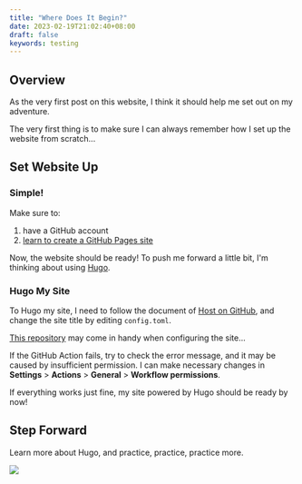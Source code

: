 ```yaml
---
title: "Where Does It Begin?"
date: 2023-02-19T21:02:40+08:00
draft: false
keywords: testing
---
```


## Overview

As the very first post on this website, I think it should help me set out on my adventure.

The very first thing is to make sure I can always remember how I set up the website from scratch...

## Set Website Up

### Simple!

Make sure to:

1. have a GitHub account
2. [learn to create a GitHub Pages site](https://docs.github.com/en/pages/getting-started-with-github-pages/creating-a-github-pages-site)

Now, the website should be ready! To push me forward a little bit, I'm thinking about using [Hugo](https://gohugo.io/).

### Hugo My Site

To Hugo my site, I need to follow the document of [Host on GitHub](https://gohugo.io/hosting-and-deployment/hosting-on-github/), and change the site title by editing `config.toml`.

[This repository](https://github.com/peaceiris/actions-gh-pages) may come in handy when configuring the site...

If the GitHub Action fails, try to check the error message, and it may be caused by insufficient permission. I can make necessary changes in **Settings** > **Actions** > **General** > **Workflow permissions**.

If everything works just fine, my site powered by Hugo should be ready by now!

## Step Forward

Learn more about Hugo, and practice, practice, practice more.

![](https://user-images.githubusercontent.com/75110798/224327953-d2e202b6-5d26-4f6c-a715-26b8e06fae6e.png)